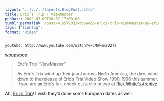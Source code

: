 ```yaml
---
layout: "../../../layouts/BlogPost.astro"
title: Eric’s Trip - ViewMaster
pubDate: 2008-07-09T20:57:17+00:00
tumblr_permalink: /post/41657903/woopwoop-erics-trip-viewmaster-as-erics
tags: ["linklog"]
format: "video"
---
```


`youtube: http://www.youtube.com/watch?v=cMAk6m2D2Ts`

[woopwoop][1]:

> Eric’s Trip “ViewMaster”
>
> As Eric’s Trip wind up their jaunt across North America, the days wind down to the release of Eric’s Trip Video Show 1990-1996 this summer. If you are an Eric’s fan, check out a clip or two at [Rick White’s Archive][2].

Ah, [Eric&rsquo;s Trip][3]! I wish they&rsquo;d done some European dates as well.

[1]: http://woopwoop.tumblr.com/post/41655498/erics-trip-viewmaster-as-erics-trip-wind-up
[2]: http://www.youtube.com/user/RickWhiteArchive "youtube"
[3]: http://www.myspace.com/ericstrip
